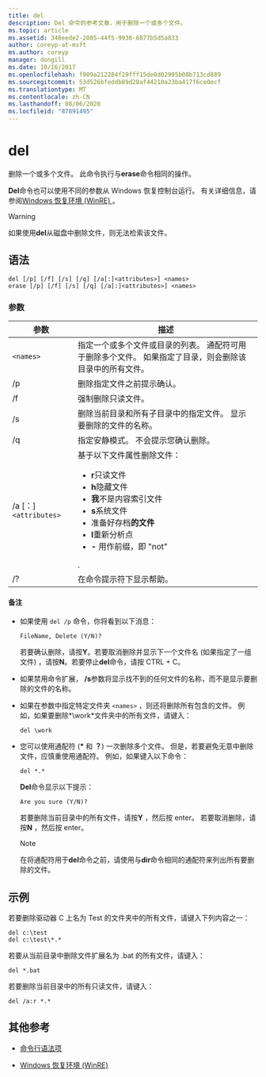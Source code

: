 ```yaml
---
title: del
description: Del 命令的参考文章，用于删除一个或多个文件。
ms.topic: article
ms.assetid: 346eede2-2085-44f5-9936-6877b5d5a833
author: coreyp-at-msft
ms.author: coreyp
manager: dongill
ms.date: 10/16/2017
ms.openlocfilehash: f909a212284f29fff15de0d02995b08b713cd889
ms.sourcegitcommit: 53d526bfeddb89d28af44210a23ba417f6ce0ecf
ms.translationtype: MT
ms.contentlocale: zh-CN
ms.lasthandoff: 08/06/2020
ms.locfileid: "87891495"
---
```

# <a name="del"></a>del

删除一个或多个文件。 此命令执行与**erase**命令相同的操作。

**Del**命令也可以使用不同的参数从 Windows 恢复控制台运行。 有关详细信息，请参阅[Windows 恢复环境 (WinRE) ](/windows-hardware/manufacture/desktop/windows-recovery-environment--windows-re--technical-reference)。

> [!WARNING]
> 如果使用**del**从磁盘中删除文件，则无法检索该文件。

## <a name="syntax"></a>语法

```
del [/p] [/f] [/s] [/q] [/a[:]<attributes>] <names>
erase [/p] [/f] [/s] [/q] [/a[:]<attributes>] <names>
```

### <a name="parameters"></a>参数

| 参数 | 描述 |
| --------- | ----------- |
| `<names>` | 指定一个或多个文件或目录的列表。 通配符可用于删除多个文件。 如果指定了目录，则会删除该目录中的所有文件。 |
| /p | 删除指定文件之前提示确认。 |
| /f | 强制删除只读文件。 |
| /s | 删除当前目录和所有子目录中的指定文件。 显示要删除的文件的名称。 |
| /q | 指定安静模式。 不会提示您确认删除。 |
| /a [：]`<attributes>` | 基于以下文件属性删除文件：<ul><li>**r**只读文件</li><li>**h**隐藏文件</li><li>**我**不是内容索引文件</li><li>**s**系统文件</li><li>准备好存档**的文件**</li><li>**l**重新分析点</li><li>**-** 用作前缀，即 "not"</li></ul>. |
| /? | 在命令提示符下显示帮助。 |

#### <a name="remarks"></a>备注

- 如果使用 `del /p` 命令，你将看到以下消息：

    `FileName, Delete (Y/N)?`

    若要确认删除，请按**Y**。若要取消删除并显示下一个文件名 (如果指定了一组文件) ，请按**N**。若要停止**del**命令，请按 CTRL + C。

- 如果禁用命令扩展， **/s**参数将显示找不到的任何文件的名称，而不是显示要删除的文件的名称。

- 如果在参数中指定特定文件夹 `<names>` ，则还将删除所有包含的文件。 例如，如果要删除*\work*文件夹中的所有文件，请键入：

  ```
  del \work
  ```

- 您可以使用通配符 (**&#42;** 和 **？**) 一次删除多个文件。 但是，若要避免无意中删除文件，应慎重使用通配符。 例如，如果键入以下命令：

  ```
  del *.*
  ```

  **Del**命令显示以下提示：

  `Are you sure (Y/N)?`

  若要删除当前目录中的所有文件，请按**Y** ，然后按 enter。 若要取消删除，请按**N** ，然后按 enter。

  > [!NOTE]
  > 在将通配符用于**del**命令之前，请使用与**dir**命令相同的通配符来列出所有要删除的文件。

## <a name="examples"></a>示例

若要删除驱动器 C 上名为 Test 的文件夹中的所有文件，请键入下列内容之一：

```
del c:\test
del c:\test\*.*
```

若要从当前目录中删除文件扩展名为 .bat 的所有文件，请键入：

```
del *.bat
```

若要删除当前目录中的所有只读文件，请键入：

```
del /a:r *.*
```

## <a name="additional-references"></a>其他参考

- [命令行语法项](command-line-syntax-key.md)

- [Windows 恢复环境 (WinRE) ](/windows-hardware/manufacture/desktop/windows-recovery-environment--windows-re--technical-reference)
